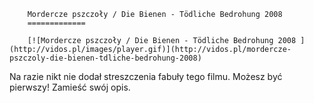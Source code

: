 
        Mordercze pszczoły / Die Bienen - Tödliche Bedrohung 2008 
        =============
        
        [![Mordercze pszczoły / Die Bienen - Tödliche Bedrohung 2008 ](http://vidos.pl/images/player.gif)](http://vidos.pl/mordercze-pszczoly-die-bienen-tdliche-bedrohung-2008)
        
        
 Na razie nikt nie dodał streszczenia fabuły tego filmu. Możesz być pierwszy! Zamieść swój opis.
    